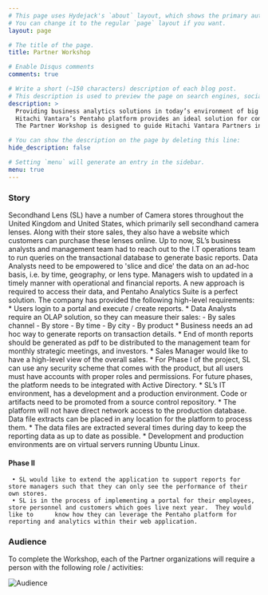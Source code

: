 ```yaml
---
# This page uses Hydejack's `about` layout, which shows the primary author's picture and about text at the top.
# You can change it to the regular `page` layout if you want.
layout: page

# The title of the page.
title: Partner Workshop

# Enable Disqus comments
comments: true

# Write a short (~150 characters) description of each blog post.
# This description is used to preview the page on search engines, social media, etc.
description: >
  Providing business analytics solutions in today’s environment of big and diverse data can be a challenge. Technologies are evolving every day and solutions require computing competencies in addition to traditional DW/BI skills. 
  Hitachi Vantara’s Pentaho platform provides an ideal solution for companies looking to expand their analytics capabilities to include these new big data types and sources, and gain from our experts who have successfully deployed many production solutions for financial, healthcare, advertising, publishing, and technology industries.
  The Partner Workshop is designed to guide Hitachi Vantara Partners in acquiring requisite knowledge and skills in implementing a Pentaho Solution following Professional Services VANTAGE guidelines.

# You can show the description on the page by deleting this line:
hide_description: false

# Setting `menu` will generate an entry in the sidebar.
menu: true
---
```

### Story
  Secondhand Lens (SL) have a number of Camera stores throughout the United Kingdom and United States, which primarily sell secondhand camera lenses. Along with their store sales, they also have a website which customers can purchase these lenses online.
  Up to now, SL’s business analysts and management team had to reach out to the I.T operations team to run queries on the transactional database to generate basic reports. Data Analysts need to be empowered to 'slice and dice' the data on an ad-hoc basis, i.e. by time, geography, or lens type. Managers wish to updated in a timely manner with operational and financial reports. 
  A new approach is required to access their data, and Pentaho Analytics Suite is a perfect solution. The company has provided the following high-level requirements: 
     * Users login to a portal and execute / create reports.
     * Data Analysts require an OLAP solution, so they can measure their sales:
         - By sales channel
         - By store
         - By time
         - By city
         - By product
     * Business needs an ad hoc way to generate reports on transaction details.
     * End of month reports should be generated as pdf to be distributed to the management team for monthly strategic meetings, and investors.
     * Sales Manager would like to have a high-level view of the overall sales.
     * For Phase I of the project, SL can use any security scheme that comes with the product, but all users must have accounts with proper roles and       permissions.  For future phases, the platform needs to be integrated with Active Directory.
     * SL’s IT environment, has a development and a production environment.  Code or artifacts need to be promoted from a source control repository.
     * The platform will not have direct network access to the production database.  Data file extracts can be placed in any location for the platform to   process them.
     * The data files are extracted several times during day to keep the reporting data as up to date as possible.
     * Development and production environments are on virtual servers running Ubuntu Linux.

#### Phase II
     • SL would like to extend the application to support reports for store managers such that they can only see the performance of their own stores.
     • SL is in the process of implementing a portal for their employees, store personnel and customers which goes live next year.  They would like to      know how they can leverage the Pentaho platform for reporting and analytics within their web application. 


### Audience
To complete the Workshop, each of the Partner organizations will require a person with the following role / activities:

![Audience](https://jporeilly.github.io/Pentaho-Training/assets/img/audience.png)